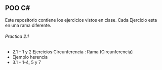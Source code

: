 ## POO C#
Este repositorio contiene los ejercicios vistos en clase. Cada Ejercicio esta en una rama diferente.

###### Practica 2.1
- 2.1 - 1 y 2 Ejercicios Circunferencia : Rama (Circunferencia)
- Ejemplo herencia
- 3.1 - 1-4, 5 y 7
